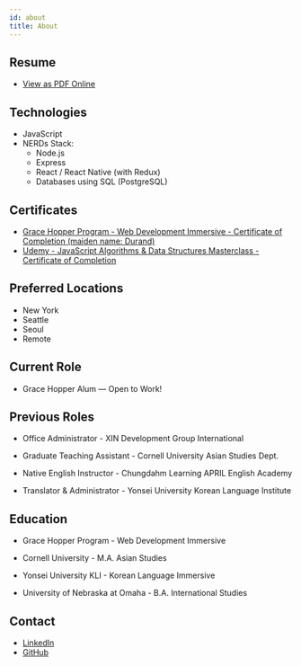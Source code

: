 ```yaml
---
id: about
title: About
---
```


## Resume

- <a href="https://kateres2021.s3.amazonaws.com/Katherine_Lee_Resume.pdf">View as PDF Online</a>

## Technologies

- JavaScript
- NERDs Stack:
  - Node.js
  - Express
  - React / React Native (with Redux)
  - Databases using SQL (PostgreSQL)

## Certificates

- <a href="https://kateres2021.s3.amazonaws.com/Katherine+Durand+GH+Certificate+of+Completion.pdf">Grace Hopper Program - Web Development Immersive - Certificate of Completion (maiden name: Durand)</a>
- <a href="https://kateres2021.s3.amazonaws.com/JS+Algos+%26+DS+Masterclass+Certificate.pdf-edited.pdf">Udemy - JavaScript Algorithms & Data Structures Masterclass - Certificate of Completion</a>

## Preferred Locations

- New York
- Seattle
- Seoul
- Remote

## Current Role

- Grace Hopper Alum — Open to Work!

## Previous Roles

- Office Administrator - XIN Development Group International

- Graduate Teaching Assistant - Cornell University Asian Studies Dept.

- Native English Instructor - Chungdahm Learning APRIL English Academy

- Translator & Administrator - Yonsei University Korean Language Institute

## Education

- Grace Hopper Program - Web Development Immersive

- Cornell University - M.A. Asian Studies

- Yonsei University KLI - Korean Language Immersive

- University of Nebraska at Omaha - B.A. International Studies

## Contact

- <a href="https://www.linkedin.com/in/katherinelee703/">LinkedIn</a>
- <a href="https://github.com/katherinelee703">GitHub</a>
